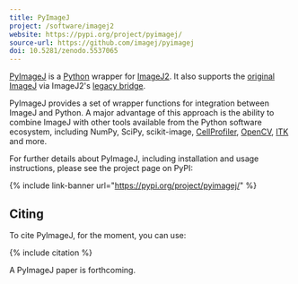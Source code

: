 ```yaml
---
title: PyImageJ
project: /software/imagej2
website: https://pypi.org/project/pyimagej/
source-url: https://github.com/imagej/pyimagej
doi: 10.5281/zenodo.5537065
---
```


[PyImageJ](https://pypi.org/project/pyimagej/) is a [Python](/scripting/python)
wrapper for [ImageJ2](/software/imagej2). It also supports the
[original ImageJ](/software/imagej) via ImageJ2's
[legacy bridge](/libs/imagej-legacy).

PyImageJ provides a set of wrapper functions for integration between ImageJ and
Python. A major advantage of this approach is the ability to combine ImageJ
with other tools available from the Python software ecosystem, including NumPy,
SciPy, scikit-image, [CellProfiler](/software/cellprofiler),
[OpenCV](/software/opencv), [ITK](/software/itk) and more.

For further details about PyImageJ, including installation and usage
instructions, please see the project page on PyPI:

{% include link-banner url="https://pypi.org/project/pyimagej/" %}

## Citing

To cite PyImageJ, for the moment, you can use:

{% include citation %}

A PyImageJ paper is forthcoming.
